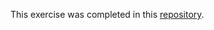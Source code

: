 This exercise was completed in this [repository](https://github.com/zain-ahmed0/css-exercises/tree/main/foundations/intro-to-css).